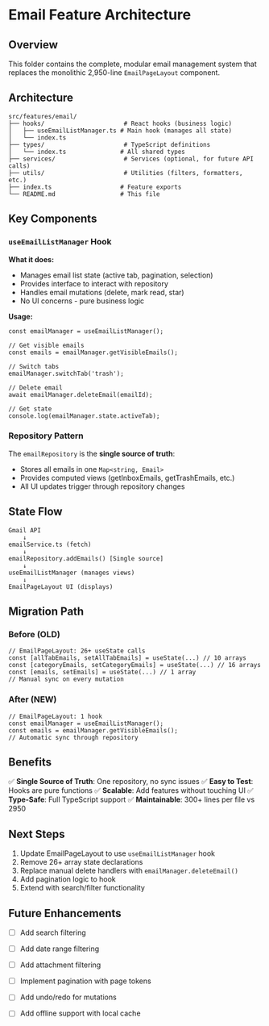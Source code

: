 # Email Feature Architecture

## Overview

This folder contains the complete, modular email management system that replaces the monolithic 2,950-line `EmailPageLayout` component.

## Architecture

```
src/features/email/
├── hooks/                      # React hooks (business logic)
│   ├── useEmailListManager.ts # Main hook (manages all state)
│   └── index.ts
├── types/                      # TypeScript definitions
│   └── index.ts               # All shared types
├── services/                   # Services (optional, for future API calls)
├── utils/                      # Utilities (filters, formatters, etc.)
├── index.ts                   # Feature exports
└── README.md                  # This file
```

## Key Components

### `useEmailListManager` Hook

**What it does:**
- Manages email list state (active tab, pagination, selection)
- Provides interface to interact with repository
- Handles email mutations (delete, mark read, star)
- No UI concerns - pure business logic

**Usage:**
```tsx
const emailManager = useEmailListManager();

// Get visible emails
const emails = emailManager.getVisibleEmails();

// Switch tabs
emailManager.switchTab('trash');

// Delete email
await emailManager.deleteEmail(emailId);

// Get state
console.log(emailManager.state.activeTab);
```

### Repository Pattern

The `emailRepository` is the **single source of truth**:
- Stores all emails in one `Map<string, Email>`
- Provides computed views (getInboxEmails, getTrashEmails, etc.)
- All UI updates trigger through repository changes

## State Flow

```
Gmail API
    ↓
emailService.ts (fetch)
    ↓
emailRepository.addEmails() [Single source]
    ↓
useEmailListManager (manages views)
    ↓
EmailPageLayout UI (displays)
```

## Migration Path

### Before (OLD)
```tsx
// EmailPageLayout: 26+ useState calls
const [allTabEmails, setAllTabEmails] = useState(...) // 10 arrays
const [categoryEmails, setCategoryEmails] = useState(...) // 16 arrays
const [emails, setEmails] = useState(...) // 1 array
// Manual sync on every mutation
```

### After (NEW)
```tsx
// EmailPageLayout: 1 hook
const emailManager = useEmailListManager();
const emails = emailManager.getVisibleEmails();
// Automatic sync through repository
```

## Benefits

✅ **Single Source of Truth**: One repository, no sync issues
✅ **Easy to Test**: Hooks are pure functions
✅ **Scalable**: Add features without touching UI
✅ **Type-Safe**: Full TypeScript support
✅ **Maintainable**: 300+ lines per file vs 2950

## Next Steps

1. Update EmailPageLayout to use `useEmailListManager` hook
2. Remove 26+ array state declarations
3. Replace manual delete handlers with `emailManager.deleteEmail()`
4. Add pagination logic to hook
5. Extend with search/filter functionality

## Future Enhancements

- [ ] Add search filtering
- [ ] Add date range filtering
- [ ] Add attachment filtering
- [ ] Implement pagination with page tokens
- [ ] Add undo/redo for mutations
- [ ] Add offline support with local cache

